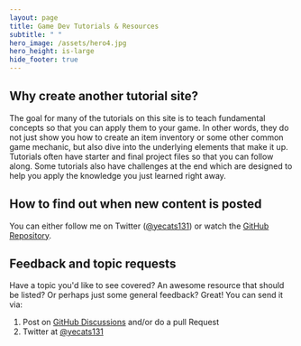 ```yaml
---
layout: page
title: Game Dev Tutorials & Resources
subtitle: " "
hero_image: /assets/hero4.jpg
hero_height: is-large
hide_footer: true
---
```


## Why create another tutorial site?
The goal for many of the tutorials on this site is to teach fundamental concepts so that you can apply them to your game. In other words, they do not just show you how to create an item inventory or some other common game mechanic, but also dive into the underlying elements that make it up. Tutorials often have starter and final project files so that you can follow along. Some tutorials also have challenges at the end which are designed to help you apply the knowledge you just learned right away.

## How to find out when new content is posted
You can either follow me on Twitter ([@yecats131](https://twitter.com/yecats131)) or watch the [GitHub Repository](https://github.com/Yecats/GameDevTutorials).

## Feedback and topic requests
Have a topic you'd like to see covered? An awesome resource that should be listed? Or perhaps just some general feedback? Great! You can send it via:

1. Post on [GitHub Discussions](https://github.com/Yecats/UnityBehaviorTreeVisualizer/discussions) and/or do a pull Request
2. Twitter at [@yecats131](https://twitter.com/yecats131)
